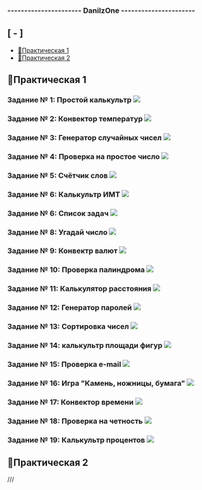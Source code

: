 ### ---------------------- DanilzOne ----------------------
## [ - ]
* [📁Практическая 1](#практическая-1)
* [📁Практическая 2](#практическая-2)



## 📁Практическая 1 

### Задание № 1: Простой калькультр ![](https://github.com/Danilzone/qwerty/blob/main/src/screenshots/1.png)
### Задание № 2: Конвектор температур ![](https://github.com/Danilzone/qwerty/blob/main/src/screenshots/2.png)
### Задание № 3: Генератор случайных чисел ![](https://github.com/Danilzone/qwerty/blob/main/src/screenshots/3.png)
### Задание № 4: Проверка на простое число ![](https://github.com/Danilzone/qwerty/blob/main/src/screenshots/4.png)
### Задание № 5: Счётчик слов ![](https://github.com/Danilzone/qwerty/blob/main/src/screenshots/5.png)
### Задание № 6: Калькультр ИМТ ![](https://github.com/Danilzone/qwerty/blob/main/src/screenshots/6.png)
### Задание № 6: Список задач ![](https://github.com/Danilzone/qwerty/blob/main/src/screenshots/7.png)
### Задание № 8: Угадай число ![](https://github.com/Danilzone/qwerty/blob/main/src/screenshots/8.png)
### Задание № 9: Конвектр валют ![](https://github.com/Danilzone/qwerty/blob/main/src/screenshots/9.png)
### Задание № 10: Проверка палиндрома ![](https://github.com/Danilzone/qwerty/blob/main/src/screenshots/10.png)
### Задание № 11: Калькулятор расстояния ![](https://github.com/Danilzone/qwerty/blob/main/src/screenshots/11.PNG)
### Задание № 12: Генератор паролей ![](https://github.com/Danilzone/qwerty/blob/main/src/screenshots/12.PNG)
### Задание № 13: Сортировка чисел ![](https://github.com/Danilzone/qwerty/blob/main/src/screenshots/13.PNG)
### Задание № 14: калькультр площади фигур ![](https://github.com/Danilzone/qwerty/blob/main/src/screenshots/14.PNG)
### Задание № 15: Проверка e-mail ![](https://github.com/Danilzone/qwerty/blob/main/src/screenshots/15.PNG)
### Задание № 16: Игра "Камень, ножницы, бумага" ![](https://github.com/Danilzone/qwerty/blob/main/src/screenshots/16.PNG)
### Задание № 17: Конвектор времени ![](https://github.com/Danilzone/qwerty/blob/main/src/screenshots/17.PNG)
### Задание № 18: Проверка на четность ![](https://github.com/Danilzone/qwerty/blob/main/src/screenshots/18.PNG)
### Задание № 19: Калькультр процентов ![](https://github.com/Danilzone/qwerty/blob/main/src/screenshots/19.PNG)

## 📁Практическая 2 

///
